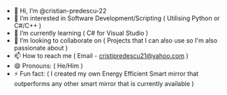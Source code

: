 - 👋 Hi, I’m @cristian-predescu-22
- 👀 I’m interested in Software Development/Scripting ( Utilising Python or C#/C++ )
- 🌱 I’m currently learning ( C# for Visual Studio )
- 💞️ I’m looking to collaborate on ( Projects that I can also use so I'm also passionate about )
- 📫 How to reach me ( Email - cristipredescu21@yahoo.com )
- 😄 Pronouns: ( He/Him )
- ⚡ Fun fact: ( I created my own Energy Efficient Smart mirror that outperforms any other smart mirror that is currently available )

<!---
cristian-predescu-22/cristian-predescu-22 is a ✨ special ✨ repository because its `README.md` (this file) appears on your GitHub profile.
You can click the Preview link to take a look at your changes.
--->
